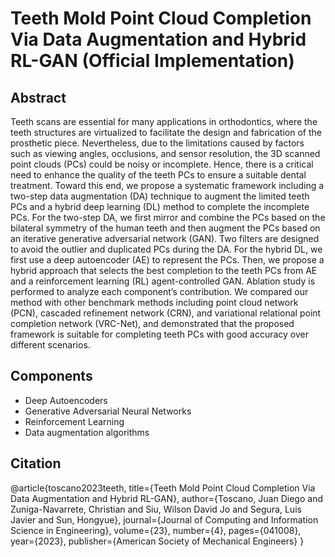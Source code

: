 # Teeth Mold Point Cloud Completion Via Data Augmentation and Hybrid RL-GAN (Official Implementation)

## Abstract

Teeth scans are essential for many applications in orthodontics, where the teeth structures
are virtualized to facilitate the design and fabrication of the prosthetic piece. Nevertheless,
due to the limitations caused by factors such as viewing angles, occlusions, and sensor resolution, the 3D scanned point clouds (PCs) could be noisy or incomplete. Hence, there is a
critical need to enhance the quality of the teeth PCs to ensure a suitable dental treatment.
Toward this end, we propose a systematic framework including a two-step data augmentation (DA) technique to augment the limited teeth PCs and a hybrid deep learning (DL)
method to complete the incomplete PCs. For the two-step DA, we first mirror and
combine the PCs based on the bilateral symmetry of the human teeth and then augment
the PCs based on an iterative generative adversarial network (GAN). Two filters are
designed to avoid the outlier and duplicated PCs during the DA. For the hybrid DL, we
first use a deep autoencoder (AE) to represent the PCs. Then, we propose a hybrid approach
that selects the best completion to the teeth PCs from AE and a reinforcement learning (RL)
agent-controlled GAN. Ablation study is performed to analyze each component’s contribution. We compared our method with other benchmark methods including point cloud
network (PCN), cascaded refinement network (CRN), and variational relational point completion network (VRC-Net), and demonstrated that the proposed framework is suitable for
completing teeth PCs with good accuracy over different scenarios.
## Components
 - Deep Autoencoders
 - Generative Adversarial Neural Networks
 - Reinforcement Learning
 - Data augmentation algorithms

## Citation
@article{toscano2023teeth,
  title={Teeth Mold Point Cloud Completion Via Data Augmentation and Hybrid RL-GAN},
  author={Toscano, Juan Diego and Zuniga-Navarrete, Christian and Siu, Wilson David Jo and Segura, Luis Javier and Sun, Hongyue},
  journal={Journal of Computing and Information Science in Engineering},
  volume={23},
  number={4},
  pages={041008},
  year={2023},
  publisher={American Society of Mechanical Engineers}
}
